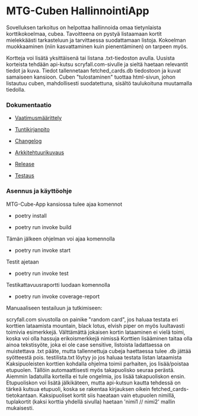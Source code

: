 # MTG-Cuben HallinnointiApp

Sovelluksen tarkoitus on helpottaa hallinnoida omaa tietynlaista korttikokoelmaa, cubea. Tavoitteena on pystyä listaamaan kortit mielekkäästi tarkasteluun ja tarvittaessa suodattamaan listoja. Kokoelman muokkaaminen (niin kasvattaminen kuin pienentäminen) on tarpeen myös.

Kortteja voi lisätä yksittäisenä tai listana .txt-tiedoston avulla. Uusista korteista tehdään api-kutsu scryfall.com-sivulle ja sieltä haetaan relevantit tiedot ja kuva. Tiedot tallennetaan fetched_cards.db tiedostoon ja kuvat samaiseen kansioon. Cuben "tulostaminen" tuottaa html-sivun, johon listautuu cuben, mahdollisesti suodatettuna, sisältö taulukoituna muutamalla tiedolla.

### Dokumentaatio

 - [Vaatimusmäärittely](https://github.com/EeroAnt/ot-harjoitusty-/blob/main/MTG-Cube-App/dokumentaatio/vaatimusmaarittely.md)

 - [Tuntikirjanpito](https://github.com/EeroAnt/ot-harjoitusty-/blob/main/MTG-Cube-App/dokumentaatio/tuntikirjanpito.md)

 - [Changelog](https://github.com/EeroAnt/ot-harjoitusty-/blob/main/MTG-Cube-App/dokumentaatio/changelog.md)

 - [Arkkitehtuurikuvaus](https://github.com/EeroAnt/ot-harjoitusty-/blob/main/MTG-Cube-App/dokumentaatio/arkkitehtuuri.md)

 - [Release](https://github.com/EeroAnt/ot-harjoitusty-/releases/tag/viikko5)

 - [Testaus](https://github.com/EeroAnt/ot-harjoitusty-/blob/main/MTG-Cube-App/dokumentaatio/Testaus.md)

### Asennus ja käyttöohje

MTG-Cube-App kansiossa tulee ajaa komennot

 - poetry install

 - poetry run invoke build

Tämän jälkeen ohjelman voi ajaa komennolla

 - poetry run invoke start

Testit ajetaan

 - poetry run invoke test

Testikattavuusraportti luodaan komennolla

 - poetry run invoke coverage-report


Manuaaliseen testailuun ja tutkimiseen:

scryfall.com sivustolla on painike "random card", jos haluaa testata eri korttien lataamista
mountain, black lotus, elvish piper on myös luultavasti toimivia esimerkkejä. Välttämättä jokaisen kortin lataaminen ei vielä toimi, koska voi olla hassuja erikoismerkkejä nimissä
Korttien lisääminen taitaa olla ainoa tekstisyöte, joka ei ole case sensitive, listoista ladattaessa on muistettava .txt pääte, mutta tallennettuja cubeja haettaessa tulee .db jättää syötteestä pois.
testilista.txt löytyy jo jos haluaa testata listan lataamista
Kaksipuoleisten korttien kohdalla ohjelma toimii parhaiten, jos lisää/poistaa etupuolen. Tällöin automaattisesti myös takapuolisko seuraa perästä. Aiemmin ladatuilla korteilla ei tule ongelmia, jos lisää takapuoliskon ensin. Etupuoliskon voi lisätä jälkikäteen, mutta api-kutsun kautta tehdessä on tärkeä kutsua etupuoli, koska se rakentaa kirjauksen oikein fetched_cards-tietokantaan.
Kaksipuoliset kortit siis haeataan vain etupuolen nimillä, tuplakortit (kaksi korttia yhdellä sivulla) haetaan 'nimi1 // nimi2' mallin mukaisesti.
